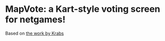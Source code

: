 # MapVote: a Kart-style voting screen for netgames!

Based on [the work by Krabs](https://mb.srb2.org/showthread.php?p=823984)
